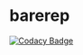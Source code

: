 # barerep
[![Codacy Badge](https://api.codacy.com/project/badge/Grade/e1454cf2372e46759feb3a818b2f4099)](https://www.codacy.com/app/vijaykthyd/barerep?utm_source=github.com&utm_medium=referral&utm_content=vijaykt/barerep&utm_campaign=badger)